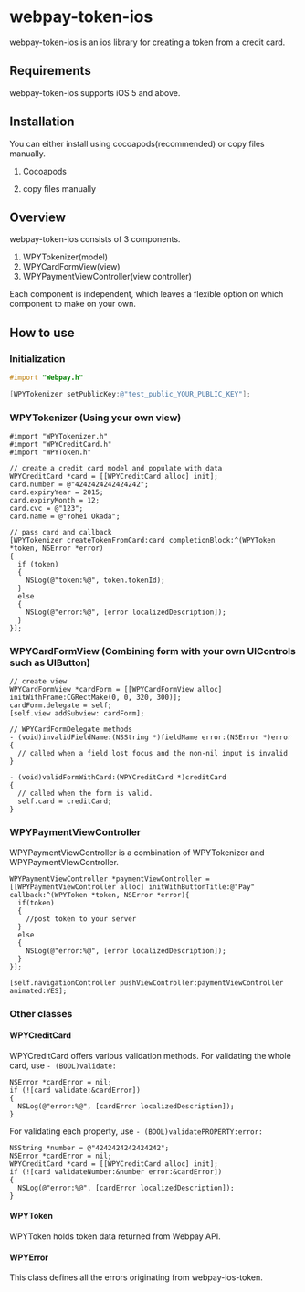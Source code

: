 # webpay-token-ios

webpay-token-ios is an ios library for creating a token from a credit card.

## Requirements
webpay-token-ios supports iOS 5 and above.


## Installation

You can either install using cocoapods(recommended) or copy files manually.
1. Cocoapods

2. copy files manually

## Overview

webpay-token-ios consists of 3 components.
1. WPYTokenizer(model)
2. WPYCardFormView(view)
3. WPYPaymentViewController(view controller)

Each component is independent, which leaves a flexible option on which component
to make on your own.

## How to use

### Initialization
``` objective-c
#import "Webpay.h"

[WPYTokenizer setPublicKey:@"test_public_YOUR_PUBLIC_KEY"];
```

### WPYTokenizer (Using your own view)
```
#import "WPYTokenizer.h"
#import "WPYCreditCard.h"
#import "WPYToken.h"

// create a credit card model and populate with data
WPYCreditCard *card = [[WPYCreditCard alloc] init];
card.number = @"4242424242424242";
card.expiryYear = 2015;
card.expiryMonth = 12;
card.cvc = @"123";
card.name = @"Yohei Okada";
    
// pass card and callback
[WPYTokenizer createTokenFromCard:card completionBlock:^(WPYToken *token, NSError *error)
{
  if (token)
  {
    NSLog(@"token:%@", token.tokenId);
  }
  else
  {
    NSLog(@"error:%@", [error localizedDescription]);
  }
}];
```

### WPYCardFormView (Combining form with your own UIControls such as UIButton)
```
// create view
WPYCardFormView *cardForm = [[WPYCardFormView alloc] initWithFrame:CGRectMake(0, 0, 320, 300)];
cardForm.delegate = self;
[self.view addSubview: cardForm];

// WPYCardFormDelegate methods
- (void)invalidFieldName:(NSString *)fieldName error:(NSError *)error
{
  // called when a field lost focus and the non-nil input is invalid
}

- (void)validFormWithCard:(WPYCreditCard *)creditCard
{
  // called when the form is valid.  
  self.card = creditCard;
}
```


### WPYPaymentViewController
WPYPaymentViewController is a combination of WPYTokenizer and WPYPaymentVIewController.

```
WPYPaymentViewController *paymentViewController = [[WPYPaymentViewController alloc] initWithButtonTitle:@"Pay" callback:^(WPYToken *token, NSError *error){
  if(token)
  {
    //post token to your server
  }
  else
  { 
    NSLog(@"error:%@", [error localizedDescription]);
  }
}];
    
[self.navigationController pushViewController:paymentViewController animated:YES];
```

### Other classes
#### WPYCreditCard
WPYCreditCard offers various validation methods.
For validating the whole card, use `- (BOOL)validate:`
```
NSError *cardError = nil;
if (![card validate:&cardError])
{
  NSLog(@"error:%@", [cardError localizedDescription]);
}
```

For validating each property, use `- (BOOL)validatePROPERTY:error:`
```
NSString *number = @"4242424242424242";
NSError *cardError = nil;
WPYCreditCard *card = [[WPYCreditCard alloc] init];
if (![card validateNumber:&number error:&cardError])
{
  NSLog(@"error:%@", [cardError localizedDescription]);
}
```

#### WPYToken
WPYToken holds token data returned from Webpay API.

#### WPYError
This class defines all the errors originating from webpay-ios-token.

